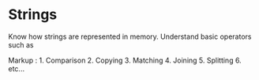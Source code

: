 # Strings

Know how strings are represented in memory. Understand basic operators such as 

Markup : 1. Comparison
         2. Copying
         3. Matching
         4. Joining
         5. Splitting
         6. etc...
